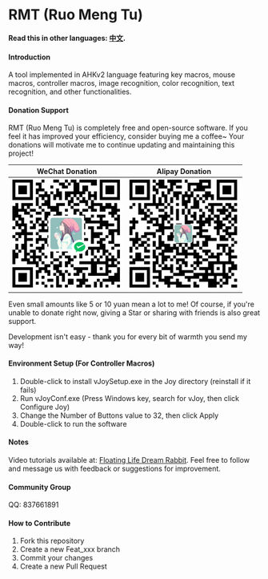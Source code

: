 # RMT (Ruo Meng Tu)
**Read this in other languages: [中文](README.md).**
#### Introduction
A tool implemented in AHKv2 language featuring key macros, mouse macros, controller macros, image recognition, color recognition, text recognition, and other functionalities.

#### Donation Support
RMT (Ruo Meng Tu) is completely free and open-source software. If you feel it has improved your efficiency, consider buying me a coffee~ 
Your donations will motivate me to continue updating and maintaining this project!

| WeChat Donation | Alipay Donation |
|----------------|----------------|
| ![WeChat Donation](Images/Soft/WeiXin.png) | ![Alipay Donation](Images/Soft/ZhiFuBao.png) |

Even small amounts like 5 or 10 yuan mean a lot to me! Of course, if you're unable to donate right now, giving a Star or sharing with friends is also great support.

Development isn't easy - thank you for every bit of warmth you send my way!

#### Environment Setup (For Controller Macros)
1. Double-click to install vJoySetup.exe in the Joy directory (reinstall if it fails)
2. Run vJoyConf.exe (Press Windows key, search for vJoy, then click Configure Joy)
3. Change the Number of Buttons value to 32, then click Apply
4. Double-click to run the software

#### Notes
Video tutorials available at: [Floating Life Dream Rabbit](https://space.bilibili.com/397441876?spm_id_from=333.1007.0.0). Feel free to follow and message us with feedback or suggestions for improvement.

#### Community Group
QQ: 837661891

#### How to Contribute
1. Fork this repository
2. Create a new Feat_xxx branch
3. Commit your changes
4. Create a new Pull Request
